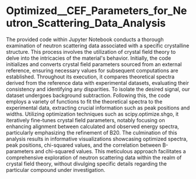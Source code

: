 # Optimized__CEF_Parameters_for_Neutron_Scattering_Data_Analysis

The provided code within Jupyter Notebook conducts a thorough examination of neutron scattering data associated with a specific crystalline structure. This process involves the utilization of crystal field theory to delve into the intricacies of the material's behavior. Initially, the code initializes and converts crystal field parameters sourced from an external reference, ensuring necessary values for subsequent computations are established. Throughout its execution, it compares theoretical spectra derived from the reference data with experimental datasets, evaluating their consistency and identifying any disparities. To isolate the desired signal, our dataset undergoes background subtraction. Following this, the code employs a variety of functions to fit the theoretical spectra to the experimental data, extracting crucial information such as peak positions and widths. Utilizing optimization techniques such as scipy.optimize.shgo, it iteratively fine-tunes crystal field parameters, notably focusing on enhancing alignment between calculated and observed energy spectra, particularly emphasizing the refinement of B20. The culmination of this analysis results in informative visualizations showcasing optimized spectra, peak positions, chi-squared values, and the correlation between B-parameters and chi-squared values. This meticulous approach facilitates a comprehensive exploration of neutron scattering data within the realm of crystal field theory, without divulging specific details regarding the particular compound under investigation.

